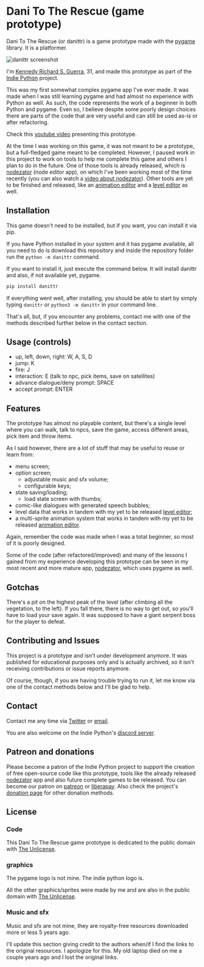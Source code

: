 # Dani To The Rescue (game prototype)

Dani To The Rescue (or danittr) is a game prototype made with the [pygame](https://pygame.org) library. It is a platformer.

![danittr screenshot](https://i.imgur.com/mVItT7D.jpg)

I'm [Kennedy Richard S. Guerra](https://kennedyrichard.com), 31, and made this prototype as part of the [Indie Python](https://indiepython.com) project.

This was my first somewhat complex pygame app I've ever made. It was made when I was still learning pygame and had almost no experience with Python as well. As such, the code represents the work of a beginner in both Python and pygame. Even so, I believe despite some poorly design choices there are parts of the code that are very useful and can still be used as-is or after refactoring.

Check this [youtube video](https://www.youtube.com/watch?v=O9F5E1CEWK8) presenting this prototype.

At the time I was working on this game, it was not meant to be a prototype, but a full-fledged game meant to be completed. However, I paused work in this project to work on tools to help me complete this game and others I plan to do in the future. One of those tools is already released, which is [nodezator][] (node editor app), on which I've been working most of the time recently (you can also watch a [video about nodezator](https://www.youtube.com/watch?v=GlQJvuU7Z_8)). Other tools are yet to be finished and released, like an [animation editor][] and a [level editor][] as well.


## Installation

This game doesn't need to be installed, but if you want, you can install it via pip.

If you have Python installed in your system and it has pygame available, all you need to do is download this repository and inside the repository folder run the `python -m danittr` command.

If you want to install it, just execute the command below. It will install danittr and also, if not available yet, pygame.
 
```bash
pip install danittr
```

If everything went well, after installing, you should be able to start by simply typing `danittr` or `python3 -m danittr` in your command line.

That's all, but, if you encounter any problems, contact me with one of the methods described further below in the contact section.


## Usage (controls)

- up, left, down, right: W, A, S, D
- jump: K
- fire: J
- interaction: E (talk to npc, pick items, save on satellites)
- advance dialogue/deny prompt: SPACE
- accept prompt: ENTER


## Features

The prototype has almost no playable content, but there's a single level where you can walk, talk to npcs, save the game, access different areas, pick item and throw items.

As I said however, there are a lot of stuff that may be useful to reuse or learn from:

- menu screen;
- option screen;
  - adjustable music and sfx volume;
  - configurable keys;
- state saving/loading;
  - load state screen with thumbs;
- comic-like dialogues with generated speech bubbles;
- level data that works in tandem with my yet to be released [level editor][];
- a multi-sprite animation system that works in tandem with my yet to be released [animation editor][].

Again, remember the code was made when I was a total beginner, so most of it is poorly designed.

Some of the code (after refactored/improved) and many of the lessons I gained from my experience developing this prototype can be seen in my most recent and more mature app, [nodezator][], which uses pygame as well.


## Gotchas

There's a pit on the highest peak of the level (after climbing all the vegetation, to the left). If you fall there, there is no way to get out, so you'll have to load your save again. It was supposed to have a giant serpent boss for the player to defeat.


## Contributing and Issues

This project is a prototype and isn't under development anymore. It was published for educational purposes only and is actually archived, so it isn't receiving contributions or issue reports anymore.

Of course, though, if you are having trouble trying to run it, let me know via one of the contact methods below and I'll be glad to help.


## Contact

Contact me any time via [Twitter](https://twitter.com/KennedyRichard) or [email](mailto:kennedy@kennedyrichard.com).

You are also welcome on the Indie Python's [discord server](https://indiepython.com/discord).


## Patreon and donations

Please become a patron of the Indie Python project to support the creation of free open-source code like this prototype, tools like the already released [nodezator][] app and also future complete games to be released. You can become our patron on [patreon](https://patreon.com/KennedyRichard) or [liberapay](https://liberapay.com/KennedyRichard). Also check the project's [donation page](https://indiepython.com/donate) for other donation methods.

## License

### Code

This Dani To The Rescue game prototype is dedicated to the public domain with [The Unlicense][].

### graphics

The pygame logo is not mine. The indie python logo is.

All the other graphics/sprites were made by me and are also in the public domain with [The Unlicense][].

### Music and sfx

Music and sfx are not mine, they are royalty-free resources downloaded more or less 5 years ago.

I'll update this section giving credit to the authors when/if I find the links to the original resources. I apologize for this. My old laptop died on me a couple years ago and I lost the original links.


[nodezator]: https://github.com/IndiePython/nodezator
[animation editor]: https://www.youtube.com/watch?v=gj_yfWpYnYE
[level editor]: https://www.youtube.com/watch?v=TwmAVV_1Gs4
[The Unlicense]: https://unlicense.org/
